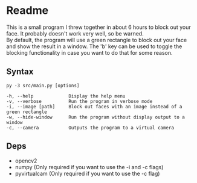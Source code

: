# Readme  
  
This is a small program I threw together in about 6 hours to block out your face. It probably doesn't work very well, so be warned.  
By default, the program will use a green rectangle to block out your face and show the result in a window. The 'b' key can be used to toggle the blocking functionality in case you want to do that for some reason.  
  
## Syntax
```
py -3 src/main.py [options]

-h, --help             Display the help menu
-v, --verbose          Run the program in verbose mode
-i, --image [path]     Block out faces with an image instead of a green rectangle
-w, --hide-window      Run the program without display output to a window
-c, --camera           Outputs the program to a virtual camera
```

## Deps
- opencv2
- numpy (Only required if you want to use the -i and -c flags)
- pyvirtualcam  (Only required if you want to use the -c flag)